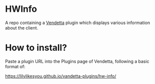 # HWInfo
A repo containing a [Vendetta](https://github.com/vendetta-mod/Vendetta) plugin which displays various information about the client.

# How to install?
Paste a plugin URL into the Plugins page of Vendetta, following a basic format of:

https://lilylikesyou.github.io/vandetta-plugins/hw-info/